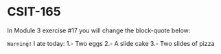 # CSIT-165

In Module 3 exercise #17 you will change the block-quote below:

`Warning!`
I ate today:
1.- Two eggs
2.- A slide cake
3.- Two slides of pizza

